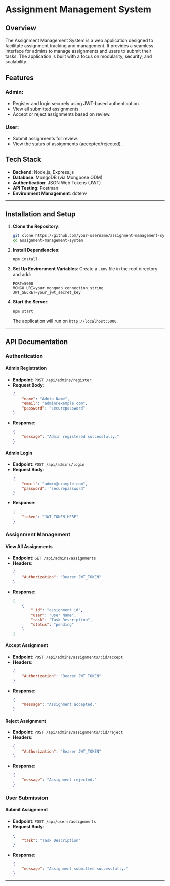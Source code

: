 # **Assignment Management System**

## **Overview**
The Assignment Management System is a web application designed to facilitate assignment tracking and management. It provides a seamless interface for admins to manage assignments and users to submit their tasks. The application is built with a focus on modularity, security, and scalability.

## **Features**
### Admin:
- Register and login securely using JWT-based authentication.
- View all submitted assignments.
- Accept or reject assignments based on review.
  
### User:
- Submit assignments for review.
- View the status of assignments (accepted/rejected).

## **Tech Stack**
- **Backend**: Node.js, Express.js
- **Database**: MongoDB (via Mongoose ODM)
- **Authentication**: JSON Web Tokens (JWT)
- **API Testing**: Postman
- **Environment Management**: dotenv

---

## **Installation and Setup**

1. **Clone the Repository**:
   ```bash
   git clone https://github.com/your-username/assignment-management-system.git
   cd assignment-management-system
   ```

2. **Install Dependencies**:
   ```bash
   npm install
   ```

3. **Set Up Environment Variables**:
   Create a `.env` file in the root directory and add:
   ```plaintext
   PORT=5000
   MONGO_URI=your_mongodb_connection_string
   JWT_SECRET=your_jwt_secret_key
   ```

4. **Start the Server**:
   ```bash
   npm start
   ```
   The application will run on `http://localhost:5000`.

---

## **API Documentation**

### **Authentication**
#### **Admin Registration**
- **Endpoint**: `POST /api/admins/register`
- **Request Body**:
  ```json
  {
      "name": "Admin Name",
      "email": "admin@example.com",
      "password": "securepassword"
  }
  ```
- **Response**:
  ```json
  {
      "message": "Admin registered successfully."
  }
  ```

#### **Admin Login**
- **Endpoint**: `POST /api/admins/login`
- **Request Body**:
  ```json
  {
      "email": "admin@example.com",
      "password": "securepassword"
  }
  ```
- **Response**:
  ```json
  {
      "token": "JWT_TOKEN_HERE"
  }
  ```

### **Assignment Management**
#### **View All Assignments**
- **Endpoint**: `GET /api/admins/assignments`
- **Headers**:
  ```json
  {
      "Authorization": "Bearer JWT_TOKEN"
  }
  ```
- **Response**:
  ```json
  [
      {
          "_id": "assignment_id",
          "user": "User Name",
          "task": "Task Description",
          "status": "pending"
      }
  ]
  ```

#### **Accept Assignment**
- **Endpoint**: `POST /api/admins/assignments/:id/accept`
- **Headers**:
  ```json
  {
      "Authorization": "Bearer JWT_TOKEN"
  }
  ```
- **Response**:
  ```json
  {
      "message": "Assignment accepted."
  }
  ```

#### **Reject Assignment**
- **Endpoint**: `POST /api/admins/assignments/:id/reject`
- **Headers**:
  ```json
  {
      "Authorization": "Bearer JWT_TOKEN"
  }
  ```
- **Response**:
  ```json
  {
      "message": "Assignment rejected."
  }
  ```

### **User Submission**
#### **Submit Assignment**
- **Endpoint**: `POST /api/users/assignments`
- **Request Body**:
  ```json
  {
      "task": "Task Description"
  }
  ```
- **Response**:
  ```json
  {
      "message": "Assignment submitted successfully."
  }
  ```

---


